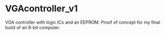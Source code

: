 # VGAcontroller_v1
VGA controller with logic ICs and an EEPROM. Proof of concept for my final build of an 8-bit computer.
